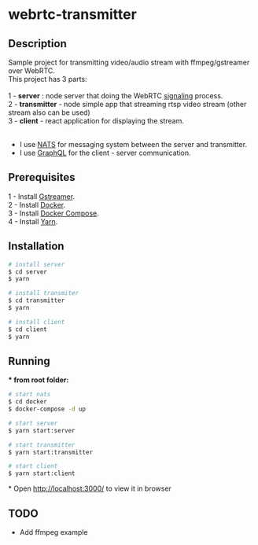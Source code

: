 
# webrtc-transmitter

## Description
Sample project for transmitting video/audio stream with ffmpeg/gstreamer over WebRTC.
<br>
This project has 3 parts:
<br>
<br>
1 - <b>server</b> : node server that doing the WebRTC [signaling](https://developer.mozilla.org/en-US/docs/Web/API/WebRTC_API/Signaling_and_video_calling) process.
<br>
2 - <b>transmitter</b> - node simple app that streaming rtsp video stream (other stream also can be used)
<br> 
3 - <b>client</b> - react application for displaying the stream.
<br>
<br>

 * I use [NATS](https://nats.io/) for messaging system between the server and transmitter. 
 * I use [GraphQL](https://graphql.org/) for the client - server communication.

## Prerequisites

1 - Install [Gstreamer](https://gstreamer.freedesktop.org/download/).
<br>
2 - Install [Docker](https://www.docker.com/get-started).
<br>
3 - Install [Docker Compose](https://docs.docker.com/compose/install/).
<br>
4 - Install [Yarn](https://classic.yarnpkg.com/en/docs/install#mac-stable).

## Installation

```bash
# install server 
$ cd server 
$ yarn

# install transmiter 
$ cd transmitter 
$ yarn

# install client 
$ cd client 
$ yarn

```

## Running

<b>* from root folder: </b>

```bash
# start nats 
$ cd docker 
$ docker-compose -d up

# start server 
$ yarn start:server

# start transmitter 
$ yarn start:transmitter

# start client 
$ yarn start:client

```
<p>
 * Open <a href="http://localhost:3000/">http://localhost:3000/</a> to view it in browser
</p>

## TODO
* Add ffmpeg example
